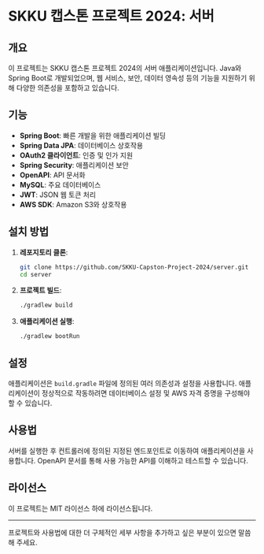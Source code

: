 # SKKU 캡스톤 프로젝트 2024: 서버

## 개요
이 프로젝트는 SKKU 캡스톤 프로젝트 2024의 서버 애플리케이션입니다. Java와 Spring Boot로 개발되었으며, 웹 서비스, 보안, 데이터 영속성 등의 기능을 지원하기 위해 다양한 의존성을 포함하고 있습니다.

## 기능
- **Spring Boot**: 빠른 개발을 위한 애플리케이션 빌딩
- **Spring Data JPA**: 데이터베이스 상호작용
- **OAuth2 클라이언트**: 인증 및 인가 지원
- **Spring Security**: 애플리케이션 보안
- **OpenAPI**: API 문서화
- **MySQL**: 주요 데이터베이스
- **JWT**: JSON 웹 토큰 처리
- **AWS SDK**: Amazon S3와 상호작용

## 설치 방법

1. **레포지토리 클론**:
    ```sh
    git clone https://github.com/SKKU-Capston-Project-2024/server.git
    cd server
    ```

2. **프로젝트 빌드**:
    ```sh
    ./gradlew build
    ```

3. **애플리케이션 실행**:
    ```sh
    ./gradlew bootRun
    ```

## 설정
애플리케이션은 `build.gradle` 파일에 정의된 여러 의존성과 설정을 사용합니다. 애플리케이션이 정상적으로 작동하려면 데이터베이스 설정 및 AWS 자격 증명을 구성해야 할 수 있습니다.

## 사용법
서버를 실행한 후 컨트롤러에 정의된 지정된 엔드포인트로 이동하여 애플리케이션을 사용합니다. OpenAPI 문서를 통해 사용 가능한 API를 이해하고 테스트할 수 있습니다.


## 라이선스
이 프로젝트는 MIT 라이선스 하에 라이선스됩니다.

---

프로젝트와 사용법에 대한 더 구체적인 세부 사항을 추가하고 싶은 부분이 있으면 말씀해 주세요.
